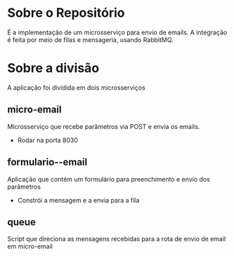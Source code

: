 # Sobre o Repositório

É a implementação de um microsserviço para envio de emails. A integração é feita por meio de filas e mensageria, usando RabbitMQ.

# Sobre a divisão

A aplicação foi dividida em dois microsserviços

## micro-email

Microsserviço que recebe parâmetros via POST e envia os emails.

- Rodar na porta 8030

## formulario--email

Aplicação que contém um formulário para preenchimento e envio dos parâmetros

- Constrói a mensagem e a envia para a fila

## queue

Script que direciona as mensagens recebidas para a rota de envio de email em micro-email
